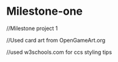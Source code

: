 # Milestone-one

//Milestone project 1

//Used card art from OpenGameArt.org

//used w3schools.com for ccs styling tips